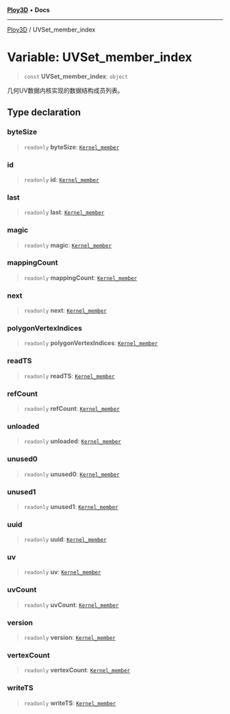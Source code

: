 [**Ploy3D**](../README.md) • **Docs**

***

[Ploy3D](../README.md) / UVSet\_member\_index

# Variable: UVSet\_member\_index

> `const` **UVSet\_member\_index**: `object`

几何UV数据内核实现的数据结构成员列表。

## Type declaration

### byteSize

> `readonly` **byteSize**: [`Kernel_member`](../type-aliases/Kernel_member.md)

### id

> `readonly` **id**: [`Kernel_member`](../type-aliases/Kernel_member.md)

### last

> `readonly` **last**: [`Kernel_member`](../type-aliases/Kernel_member.md)

### magic

> `readonly` **magic**: [`Kernel_member`](../type-aliases/Kernel_member.md)

### mappingCount

> `readonly` **mappingCount**: [`Kernel_member`](../type-aliases/Kernel_member.md)

### next

> `readonly` **next**: [`Kernel_member`](../type-aliases/Kernel_member.md)

### polygonVertexIndices

> `readonly` **polygonVertexIndices**: [`Kernel_member`](../type-aliases/Kernel_member.md)

### readTS

> `readonly` **readTS**: [`Kernel_member`](../type-aliases/Kernel_member.md)

### refCount

> `readonly` **refCount**: [`Kernel_member`](../type-aliases/Kernel_member.md)

### unloaded

> `readonly` **unloaded**: [`Kernel_member`](../type-aliases/Kernel_member.md)

### unused0

> `readonly` **unused0**: [`Kernel_member`](../type-aliases/Kernel_member.md)

### unused1

> `readonly` **unused1**: [`Kernel_member`](../type-aliases/Kernel_member.md)

### uuid

> `readonly` **uuid**: [`Kernel_member`](../type-aliases/Kernel_member.md)

### uv

> `readonly` **uv**: [`Kernel_member`](../type-aliases/Kernel_member.md)

### uvCount

> `readonly` **uvCount**: [`Kernel_member`](../type-aliases/Kernel_member.md)

### version

> `readonly` **version**: [`Kernel_member`](../type-aliases/Kernel_member.md)

### vertexCount

> `readonly` **vertexCount**: [`Kernel_member`](../type-aliases/Kernel_member.md)

### writeTS

> `readonly` **writeTS**: [`Kernel_member`](../type-aliases/Kernel_member.md)
